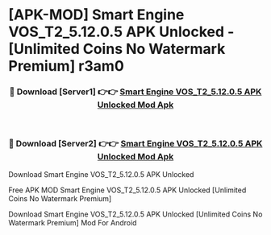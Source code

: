 # [APK-MOD] Smart Engine VOS_T2_5.12.0.5 APK Unlocked - [Unlimited Coins No Watermark Premium] r3am0



<div align="center">
<h3>🔴 Download [Server1] 👉👉 <a href="https://momento.my/?title=Smart_Engine_VOS_T2_5.12.0.5_APK_Unlocked">Smart Engine VOS_T2_5.12.0.5 APK Unlocked Mod Apk</a></h3><br>

<h3>🔴 Download [Server2] 👉👉 <a href="https://momento.my/?title=Smart_Engine_VOS_T2_5.12.0.5_APK_Unlocked">Smart Engine VOS_T2_5.12.0.5 APK Unlocked Mod Apk</a></h3>
</div>



Download Smart Engine VOS_T2_5.12.0.5 APK Unlocked 

Free APK MOD Smart Engine VOS_T2_5.12.0.5 APK Unlocked [Unlimited Coins No Watermark Premium]

Download Smart Engine VOS_T2_5.12.0.5 APK Unlocked [Unlimited Coins No Watermark Premium] Mod For Android
